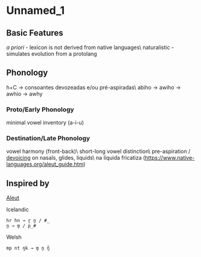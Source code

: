 # Unnamed_1

## Basic Features
*a priori* - lexicon is not derived from native languages\\
naturalistic - simulates evolution from a protolang

## Phonology
h+C -> consoantes devozeadas e/ou pré-aspiradas\\
abiho -> awiho -> awhio -> awhy

### Proto/Early Phonology
minimal vowel inventory (a-i-u)

### Destination/Late Phonology
vowel harmony (front-back)\\
short-long vowel distinction\\
pre-aspiration / [devoicing](https://chridd.nfshost.com/diachronica/search?q=%cc%a5) on nasals, glides, liquids\\
    na líquida fricatiza (https://www.native-languages.org/aleut_guide.htm)


## Inspired by
[Aleut](https://phoible.org/inventories/view/61#tipa) 

Icelandic
	
	hr hn → r̥ n̥ / #_
	n̥ → m̥ / p_#

Welsh

	mp nt ŋk → m̥ n̥ ŋ̊
